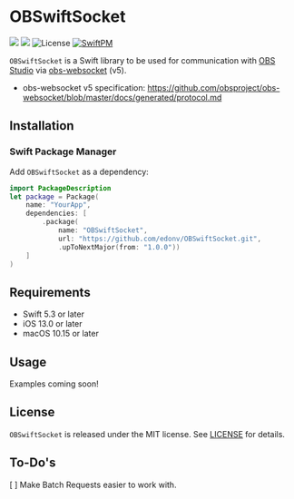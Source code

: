 # OBSwiftSocket
[![](https://img.shields.io/endpoint?url=https%3A%2F%2Fswiftpackageindex.com%2Fapi%2Fpackages%2Fedonv%2FOBSwiftSocket%2Fbadge%3Ftype%3Dswift-versions)](https://swiftpackageindex.com/edonv/OBSwiftSocket)
[![](https://img.shields.io/endpoint?url=https%3A%2F%2Fswiftpackageindex.com%2Fapi%2Fpackages%2Fedonv%2FOBSwiftSocket%2Fbadge%3Ftype%3Dplatforms)](https://swiftpackageindex.com/edonv/OBSwiftSocket)
![License](https://img.shields.io/github/license/edonv/OBSwiftSocket)
[![SwiftPM](https://img.shields.io/badge/SwiftPM-compatible-brightgreen.svg)](https://github.com/apple/swift-package-manager)

`OBSwiftSocket` is a Swift library to be used for communication with [OBS Studio](https://obsproject.com/) via [obs-websocket](https://github.com/obsproject/obs-websocket) (v5).

- obs-websocket v5 specification: https://github.com/obsproject/obs-websocket/blob/master/docs/generated/protocol.md

## Installation

### Swift Package Manager

Add `OBSwiftSocket` as a dependency:

```swift
import PackageDescription
let package = Package(
    name: "YourApp",
    dependencies: [
        .package(
            name: "OBSwiftSocket",
            url: "https://github.com/edonv/OBSwiftSocket.git",
            .upToNextMajor(from: "1.0.0"))
    ]
)
```

## Requirements
- Swift 5.3 or later
- iOS 13.0 or later
- macOS 10.15 or later

## Usage

Examples coming soon!

## License

`OBSwiftSocket` is released under the MIT license. See [LICENSE](https://github.com/edonv/OBSwiftSocket/blob/main/LICENSE) for details.

## To-Do's

[ ] Make Batch Requests easier to work with.
